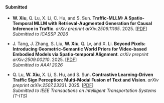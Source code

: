 
#### Submitted

- **W. Xiu**, Q. Lu, X. Li, C. Hu, and S. Sun. **Traffic-MLLM: A Spatio-Temporal MLLM with Retrieval-Augmented Generation for Causal Inference in Traffic**. *arXiv preprint arXiv:2509.11165*. 2025. [[PDF](https://arxiv.org/abs/2509.11165)]
  *Submitted to ICASSP 2026*

- J. Tang, J. Zhang, S. Liu, **W. Xiu**, Q. Lv, and X. Li. **Beyond Pixels: Introducing Geometric-Semantic World Priors for Video-based Embodied Models via Spatio-temporal Alignment**. *arXiv preprint arXiv:2509.00210*. 2025. [[PDF](https://arxiv.org/abs/2509.00210)]  
  *Submitted to AAAI 2026*

- Q. Lu, **W. Xiu**, X. Li, S. Hu, and S. Sun. **Contrastive Learning-Driven Traffic Sign Perception: Multi-Modal Fusion of Text and Vision**. *arXiv preprint arXiv:2507.23331*. 2025. [[PDF](https://arxiv.org/abs/2507.23331)]  
  *Submitted to IEEE Transactions on Intelligent Transportation Systems (T-ITS)*